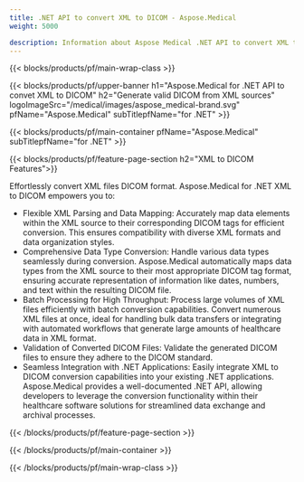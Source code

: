 ```yaml
---
title: .NET API to convert XML to DICOM - Aspose.Medical
weight: 5000

description: Information about Aspose Medical .NET API to convert XML to DICOM
---
```


{{< blocks/products/pf/main-wrap-class >}}

{{< blocks/products/pf/upper-banner h1="Aspose.Medical for .NET API to convet XML to DICOM" h2="Generate valid DICOM from XML sources" logoImageSrc="/medical/images/aspose_medical-brand.svg" pfName="Aspose.Medical" subTitlepfName="for .NET" >}}

{{< blocks/products/pf/main-container pfName="Aspose.Medical" subTitlepfName="for .NET" >}}

{{< blocks/products/pf/feature-page-section h2="XML to DICOM Features">}}

<p>Effortlessly convert XML files DICOM format. Aspose.Medical for .NET XML to DICOM empowers you to:</p>

<ul>
<li>Flexible XML Parsing and Data Mapping:  Accurately map data elements within the XML source to their corresponding DICOM tags for efficient conversion. This ensures compatibility with diverse XML formats and data organization styles.</li>
<li>Comprehensive Data Type Conversion:  Handle various data types seamlessly during conversion. Aspose.Medical automatically maps data types from the XML source to their most appropriate DICOM tag format, ensuring accurate representation of information like dates, numbers, and text within the resulting DICOM file.</li>
<li>Batch Processing for High Throughput:  Process large volumes of XML files efficiently with batch conversion capabilities. Convert numerous XML files at once, ideal for handling bulk data transfers or integrating with automated workflows that generate large amounts of healthcare data in XML format.</li>
<li>Validation of Converted DICOM Files:  Validate the generated DICOM files to ensure they adhere to the DICOM standard.</li>
<li>Seamless Integration with .NET Applications:  Easily integrate XML to DICOM conversion capabilities into your existing .NET applications. Aspose.Medical provides a well-documented .NET API, allowing developers to leverage the conversion functionality within their healthcare software solutions for streamlined data exchange and archival processes.</li>
</ul>

{{< /blocks/products/pf/feature-page-section >}}

{{< /blocks/products/pf/main-container >}}

{{< /blocks/products/pf/main-wrap-class >}}